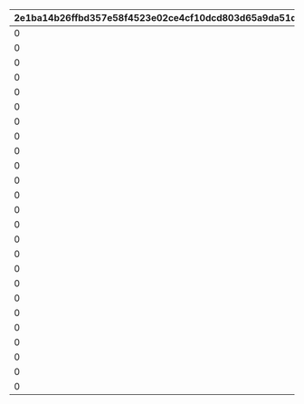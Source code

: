 |2e1ba14b26ffbd357e58f4523e02ce4cf10dcd803d65a9da51d490d6c558273c|f544724bf142d17647b6b8c8dfab280832f6e77398cac7e65d30afd14258cdd4|766753a6af53658cc9b0aa4c3c7ea4a5df788dfcb4ced14bc981094b5ee61ea8|8017627f7f70e523573acbee458897e878611bf68c3316e7a653ca5a5b6b290b|a681ef9aa21eb3a859f003c8dc314d4ec13dc6eb7180194bd00864da2787ce45|e487c55ff1a1816189cfb110fb1daff7098d52614120b0cc433c86208125f0c7|b442989609972481e842010a04be0dd3fe88ff39b4a926bf2aa3a0e8c0807f16|41ca5c71899f24fbd72f23f76893a9bcf2d49da6c6256c3e333799d2fad94492|13e76427ad249f6c2dbacdd25cd5a61336af4614863d28b928a47d2edae68120|a2e2a8a516092267225c6ac4aed8b852dae9602e18a00317c952eebb1d22ebcc|37d56a650850324eb6093432228909a36ba6e2e688f0f0cb14ead75363690b98|b637134a3699245391db5665c9059bbf88e7f404d645623bb85994368010b7f5|da8c4d46e9a585d4c1f90b08274c6aa93abac62adee7e7b39ee4b0b8dafbc60b|125385f72390b2c2adc69df9118e1d85f7a0ef47e2703fca469f3206620e74ce|c0e409f83f99add91f9f48b73b635f3940d6153db2e927c0187822f10b25f39c|281c85feea1a6528d0b9bc7d1f3dc1ee3879ce458abab2ed63e6da80ab4eca4e|
| --- | --- | --- | --- | --- | --- | --- | --- | --- | --- | --- | --- | --- | --- | --- | --- |
|0|91002|0|30|1|0|0|140000|110001|4|0|0|0|8|0|0|
|0|91002|0|30|1|0|0|140000|110002|4|0|0|0|8|0|0|
|0|91002|0|30|1|0|0|140000|110003|4|0|0|0|8|0|0|
|0|91002|0|30|1|0|0|140000|110004|4|0|0|0|8|0|0|
|0|91002|0|30|1|0|0|140000|110005|4|0|0|0|8|0|0|
|0|91002|0|30|1|0|0|140000|120001|4|0|0|0|8|0|0|
|0|91002|0|30|1|0|0|140000|120002|4|0|0|0|8|0|0|
|0|91002|0|30|1|0|0|140000|120003|4|0|0|0|8|0|0|
|0|91002|0|30|1|0|0|140000|120004|4|0|0|0|8|0|0|
|0|91002|0|30|1|0|0|140000|120005|4|0|0|0|8|0|0|
|0|91002|0|30|1|0|0|140000|130001|4|0|0|0|8|0|0|
|0|91002|0|30|1|0|0|140000|130002|4|0|0|0|8|0|0|
|0|91002|0|30|1|0|0|140000|130003|4|0|0|0|8|0|0|
|0|91002|0|30|1|0|0|140000|130004|4|0|0|0|8|0|0|
|0|91002|0|30|1|0|0|140000|130005|4|0|0|0|8|0|0|
|0|91002|0|30|1|0|0|140000|140001|4|0|0|0|8|0|0|
|0|91002|0|30|1|0|0|140000|140002|4|0|0|0|8|0|0|
|0|91002|0|30|1|0|0|140000|140003|4|0|0|0|8|0|0|
|0|91002|0|30|1|0|0|140000|140004|4|0|0|0|8|0|0|
|0|91002|0|30|1|0|0|140000|140005|4|0|0|0|8|0|0|
|0|91002|0|30|1|0|0|140000|150001|4|0|0|0|8|0|0|
|0|91002|0|30|1|0|0|140000|150002|4|0|0|0|8|0|0|
|0|91002|0|30|1|0|0|140000|150003|4|0|0|0|8|0|0|
|0|91002|0|30|1|0|0|140000|150004|4|0|0|0|8|0|0|
|0|91002|0|30|1|0|0|140000|150005|4|0|0|0|8|0|0|